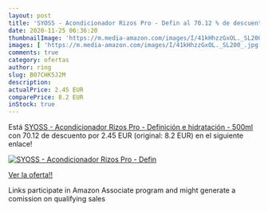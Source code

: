 ```yaml
---
layout: post
title: 'SYOSS - Acondicionador Rizos Pro - Defin al 70.12 % de descuento'
date: 2020-11-25 06:36:20
thumbnailImage: 'https://m.media-amazon.com/images/I/41kHhzzGxOL._SL200_.jpg'
images: [ 'https://m.media-amazon.com/images/I/41kHhzzGxOL._SL200_.jpg' ]
comments: true
category: ofertas
author: ring
slug: B07CHK5J2M
description:
actualPrice: 2.45 EUR
comparePrice: 8.2 EUR
inStock: true
---
```


Está [SYOSS - Acondicionador Rizos Pro - Definición e hidratación - 500ml](https://www.amazon.es/dp/B07CHK5J2M/?tag=tolees-21) con 70.12 de descuento por 2.45 EUR (original: 8.2 EUR) en el siguiente enlace!

[![SYOSS - Acondicionador Rizos Pro - Defin](https://m.media-amazon.com/images/I/41kHhzzGxOL._SL200_.jpg)](https://www.amazon.es/dp/B07CHK5J2M/?tag=tolees-21)

[Ver la oferta!!](https://www.amazon.es/dp/B07CHK5J2M/?tag=tolees-21)

Links participate in Amazon Associate program and might generate a comission on qualifying sales


